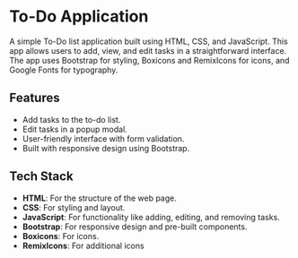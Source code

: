 # To-Do Application

A simple To-Do list application built using HTML, CSS, and JavaScript. This app allows users to add, view, and edit tasks in a straightforward interface. The app uses Bootstrap for styling, Boxicons and RemixIcons for icons, and Google Fonts for typography.

## Features
- Add tasks to the to-do list.
- Edit tasks in a popup modal.
- User-friendly interface with form validation.
- Built with responsive design using Bootstrap.

## Tech Stack
- **HTML**: For the structure of the web page.
- **CSS**: For styling and layout.
- **JavaScript**: For functionality like adding, editing, and removing tasks.
- **Bootstrap**: For responsive design and pre-built components.
- **Boxicons**: For icons.
- **RemixIcons**: For additional icons
